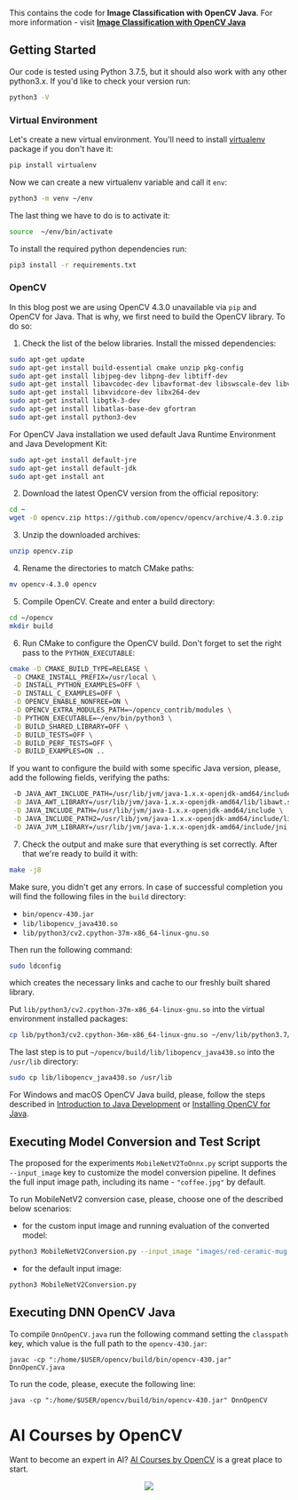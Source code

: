 This contains the code for **Image Classification with OpenCV Java**. For more information - visit [**Image Classification with OpenCV Java**](https://www.learnopencv.com/image-classification-with-opencv-java/)


## Getting Started

Our code is tested using Python 3.7.5, but it should also work with any other python3.x. If you'd like to check your
version run:

```bash
python3 -V
```

### Virtual Environment

Let's create a new virtual environment. You'll need to install [virtualenv](https://pypi.org/project/virtualenv/)
package if you don't have it:

```bash
pip install virtualenv
```

Now we can create a new virtualenv variable and call it `env`:

```bash
python3 -m venv ~/env
```

The last thing we have to do is to activate it:

```bash
source  ~/env/bin/activate
```

To install the required python dependencies run:

```bash
pip3 install -r requirements.txt
```

### OpenCV

In this blog post we are using OpenCV 4.3.0 unavailable via `pip` and OpenCV for Java. That is why, we first need to build the
OpenCV library. To do so:

1. Check the list of the below libraries. Install the missed dependencies:

```bash
sudo apt-get update
sudo apt-get install build-essential cmake unzip pkg-config
sudo apt-get install libjpeg-dev libpng-dev libtiff-dev
sudo apt-get install libavcodec-dev libavformat-dev libswscale-dev libv4l-dev
sudo apt-get install libxvidcore-dev libx264-dev
sudo apt-get install libgtk-3-dev
sudo apt-get install libatlas-base-dev gfortran
sudo apt-get install python3-dev
```

For OpenCV Java installation we used default Java Runtime Environment and Java Development Kit:

```bash
sudo apt-get install default-jre
sudo apt-get install default-jdk
sudo apt-get install ant
```

2. Download the latest OpenCV version from the official repository:

```bash
cd ~
wget -O opencv.zip https://github.com/opencv/opencv/archive/4.3.0.zip
```

3. Unzip the downloaded archives:

```bash
unzip opencv.zip
```

4. Rename the directories to match CMake paths:

```bash
mv opencv-4.3.0 opencv
```

5. Compile OpenCV. Create and enter a build directory:

```bash
cd ~/opencv
mkdir build
```

6. Run CMake to configure the OpenCV build. Don't forget to set the right pass to the ``PYTHON_EXECUTABLE``:

```bash
cmake -D CMAKE_BUILD_TYPE=RELEASE \
 -D CMAKE_INSTALL_PREFIX=/usr/local \
 -D INSTALL_PYTHON_EXAMPLES=OFF \
 -D INSTALL_C_EXAMPLES=OFF \
 -D OPENCV_ENABLE_NONFREE=ON \
 -D OPENCV_EXTRA_MODULES_PATH=~/opencv_contrib/modules \
 -D PYTHON_EXECUTABLE=~/env/bin/python3 \
 -D BUILD_SHARED_LIBRARY=OFF \
 -D BUILD_TESTS=OFF \
 -D BUILD_PERF_TESTS=OFF \
 -D BUILD_EXAMPLES=ON ..
```

If you want to configure the build with some specific Java version, please, add the following fields, verifying the paths:

```bash
 -D JAVA_AWT_INCLUDE_PATH=/usr/lib/jvm/java-1.x.x-openjdk-amd64/include \
 -D JAVA_AWT_LIBRARY=/usr/lib/jvm/java-1.x.x-openjdk-amd64/lib/libawt.so \
 -D JAVA_INCLUDE_PATH=/usr/lib/jvm/java-1.x.x-openjdk-amd64/include \
 -D JAVA_INCLUDE_PATH2=/usr/lib/jvm/java-1.x.x-openjdk-amd64/include/linux \
 -D JAVA_JVM_LIBRARY=/usr/lib/jvm/java-1.x.x-openjdk-amd64/include/jni.h \
```

7. Check the output and make sure that everything is set correctly. After that we're ready to build it with:

```bash
make -j8
```

Make sure, you didn't get any errors. In case of successful completion you will find the following files in the ``build`` directory:
* ``bin/opencv-430.jar``
* ``lib/libopencv_java430.so``
* ``lib/python3/cv2.cpython-37m-x86_64-linux-gnu.so``

Then run the following command:

```bash
sudo ldconfig
```

which creates the necessary links and cache to our freshly built shared library.

Put ``lib/python3/cv2.cpython-37m-x86_64-linux-gnu.so`` into the virtual environment installed packages:

```bash
cp lib/python3/cv2.cpython-36m-x86_64-linux-gnu.so ~/env/lib/python3.7/site-packages/cv2.so
```

The last step is to put ``~/opencv/build/lib/libopencv_java430.so`` into the ``/usr/lib`` directory:

```bash
sudo cp lib/libopencv_java430.so /usr/lib
```

For Windows and macOS OpenCV Java build, please, follow the steps described in [Introduction to Java Development](https://docs.opencv.org/master/d9/d52/tutorial_java_dev_intro.html) or [Installing OpenCV for Java](https://opencv-java-tutorials.readthedocs.io/en/latest/01-installing-opencv-for-java.html).


## Executing Model Conversion and Test Script
The proposed for the experiments ``MobileNetV2ToOnnx.py`` script supports the ``--input_image`` key to customize the model conversion pipeline. It defines the full input image path, including its name - ``"coffee.jpg"`` by default.

To run MobileNetV2 conversion case, please, choose one of the described below scenarios:

* for the custom input image and running evaluation of the converted model:

```bash
python3 MobileNetV2Conversion.py --input_image "images/red-ceramic-mug.jpg"
```

* for the default input image:

```bash
python3 MobileNetV2Conversion.py
```

## Executing DNN OpenCV Java
To compile ``DnnOpenCV.java`` run the following command setting the ``classpath`` key, which value is the full path to the ``opencv-430.jar``:

``
javac -cp ":/home/$USER/opencv/build/bin/opencv-430.jar" DnnOpenCV.java
``

To run the code, please, execute the following line:

``
java -cp ":/home/$USER/opencv/build/bin/opencv-430.jar" DnnOpenCV
``

# AI Courses by OpenCV

Want to become an expert in AI? [AI Courses by OpenCV](https://opencv.org/courses/) is a great place to start.

<a href="https://opencv.org/courses/">
<p align="center">
<img src="https://www.learnopencv.com/wp-content/uploads/2020/04/AI-Courses-By-OpenCV-Github.png">
</p>
</a>
